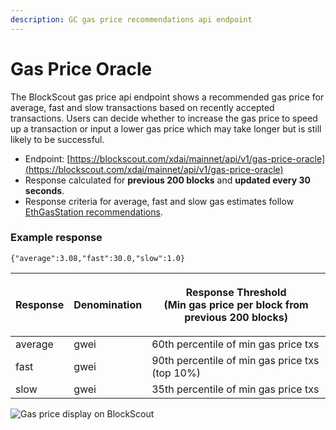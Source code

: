 ```yaml
---
description: GC gas price recommendations api endpoint
---
```


# Gas Price Oracle

The BlockScout gas price api endpoint shows a recommended gas price for average, fast and slow transactions based on recently accepted transactions. Users can decide whether to increase the gas price to speed up a transaction or input a lower gas price which may take longer but is still likely to be successful.

* Endpoint: [https://blockscout.com/xdai/mainnet/api/v1/gas-price-oracle](https://blockscout.com/xdai/mainnet/api/v1/gas-price-oracle)
* Response calculated for **previous 200 blocks** and **updated every 30 seconds**.
* Response criteria for average, fast and slow gas estimates follow[ EthGasStation recommendations](https://github.com/ethgasstation/gasstation-express-oracle/blob/master/gasExpress.py#L16-L18).

### Example response

```
{"average":3.08,"fast":30.0,"slow":1.0}
```

| Response | Denomination | <p>Response Threshold <br>(Min gas price per block from previous 200 blocks)</p> |
| -------- | ------------ | -------------------------------------------------------------------------------- |
| average  | gwei         | 60th percentile of min gas price txs                                             |
| fast     | gwei         | 90th percentile of min gas price txs (top 10%)                                   |
| slow     | gwei         | 35th percentile of min gas price txs                                             |

![Gas price display on BlockScout](<../../.gitbook/assets/bs-1 (3).png>)
